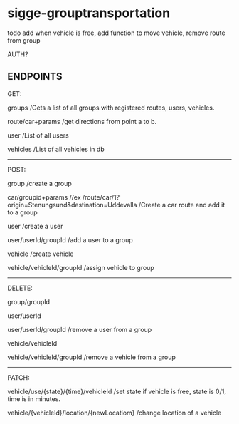 ﻿# sigge-grouptransportation

todo add when vehicle is free, add function to move vehicle, remove route from group

AUTH?


ENDPOINTS
--------------------------------------------------


GET:

groups      /Gets a list of all groups with registered routes, users, vehicles.

route/car+params      /get directions from point a to b.

user      /List of all users

vehicles      /List of all vehicles in db

-------------------

POST:

group     /create a group

car/groupid+params //ex  /route/car/1?origin=Stenungsund&destination=Uddevalla   /Create a car route and add it to a group

user      /create a user

user/userId/groupId     /add a user to a group

vehicle     /create vehicle

vehicle/vehicleId/groupId     /assign vehicle to group

-------------------

DELETE:

group/groupId     

user/userId

user/userId/groupId     /remove a user from a group

vehicle/vehicleId

vehicle/vehicleId/groupId     /remove a vehicle from a group

-------------------

PATCH:

vehicle/use/{state}/{time}/vehicleId      /set state if vehicle is free, state is 0/1, time is in minutes.

vehicle/{vehicleId}/location/{newLocatiom}      /change location of a vehicle
